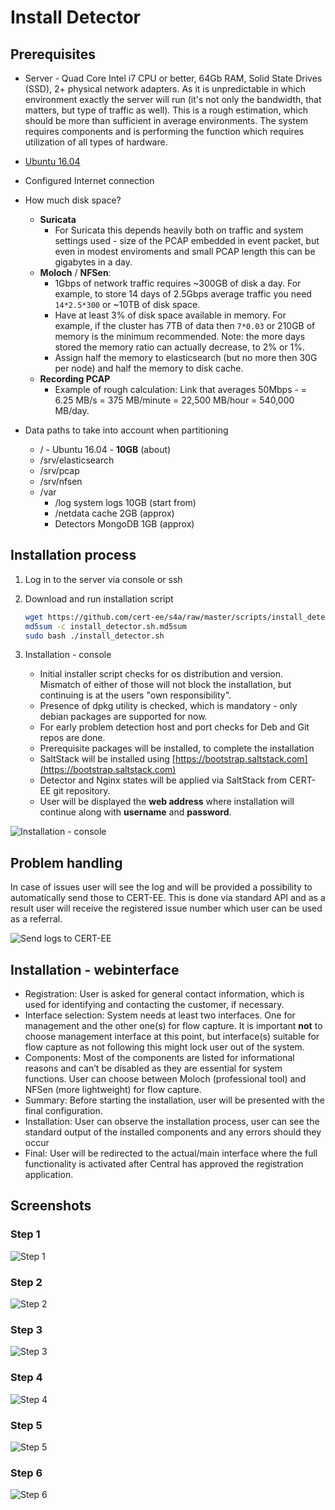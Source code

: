 # Install Detector

## Prerequisites

* Server -  Quad Core Intel i7 CPU or better, 64Gb RAM, Solid State Drives (SSD), 2+ physical network adapters.
  As it is unpredictable in which environment exactly the server will run (it's not only the bandwidth, that matters,
  but type of traffic as well). This is a rough estimation, which should be more than sufficient in average environments.
  The system requires components and is performing the function which requires utilization of all types of hardware.

* [Ubuntu 16.04](http://releases.ubuntu.com/16.04/)

* Configured Internet connection
* How much disk space?
  * **Suricata**
    * For Suricata this depends heavily both on traffic and system settings used - size of the PCAP embedded in event packet, but even
      in modest enviroments and small PCAP length this can be gigabytes in a day.
  * **Moloch** / **NFSen**:
    * 1Gbps of network traffic requires ~300GB of disk a day. For example, to store 14 days of 2.5Gbps average traffic you need `14*2.5*300` or ~10TB of disk space.
    * Have at least 3% of disk space available in memory. For example, if the cluster has 7TB of data then `7*0.03` or 210GB of memory is the minimum recommended. Note: the more days stored the memory ratio can actually decrease, to 2% or 1%.
    * Assign half the memory to elasticsearch (but no more then 30G per node) and half the memory to disk cache.
  * **Recording PCAP**
    * Example of rough calculation: Link that averages 50Mbps - = 6.25 MB/s = 375 MB/minute = 22,500 MB/hour = 540,000 MB/day.

* Data paths to take into account when partitioning
    * / - Ubuntu 16.04 - **10GB** (about)
    * /srv/elasticsearch
    * /srv/pcap
    * /srv/nfsen
    * /var
      * /log system logs      10GB (start from)
      * /netdata cache        2GB (approx)
      * Detectors MongoDB     1GB (approx)

## Installation process

1. Log in to the server via console or ssh

2. Download and run installation script

    ```bash
    wget https://github.com/cert-ee/s4a/raw/master/scripts/install_detector.sh https://github.com/cert-ee/s4a/raw/master/scripts/install_detector.sh.md5
    md5sum -c install_detector.sh.md5sum
    sudo bash ./install_detector.sh
    ```

3. Installation - console
    * Initial installer script checks for os distribution and version. Mismatch of either of those will not block the installation, but continuing is at the users "own responsibility".
    * Presence of dpkg utility is checked, which is mandatory - only debian packages are supported for now.
    * For early problem detection host and port checks for Deb and Git repos are done.
    * Prerequisite packages will be installed, to complete the installation
    * SaltStack will be installed using [https://bootstrap.saltstack.com](https://bootstrap.saltstack.com)
    * Detector and Nginx states will be applied via SaltStack from CERT-EE git repository.
    * User will be displayed the __web address__ where installation will continue along with __username__ and __password__.

![Installation - console](../images/image_1.png)

## Problem handling

In case of issues user will see the log and will be provided a possibility to automatically send those to CERT-EE. This is done via standard API and as a result user will receive the registered issue number which user can be used as a referral.

![Send logs to CERT-EE](../images/image_2.png)

## Installation - webinterface

* Registration: User is asked for general contact information, which is used for identifying and contacting the customer, if necessary.
* Interface selection: System needs at least two interfaces. One for management and the other one(s) for flow capture. It is important **not** to choose management interface at this point, but interface(s) suitable for flow capture as not following this might lock user out of the system.
* Components: Most of the components are listed for informational reasons and can’t be disabled as they are essential for system functions. User can choose between Moloch (professional tool) and NFSen (more lightweight) for flow capture.
* Summary: Before starting the installation, user will be presented with the final configuration.
* Installation: User can observe the installation process, user can see the standard output of the installed components and any errors should they occur
* Final: User will be redirected to the actual/main interface where the  full functionality is activated after Central has approved the registration application.

## Screenshots

### Step 1

![Step 1](../images/detector_setup_1.png)

### Step 2

![Step 2](../images/detector_setup_2.png)

### Step 3

![Step 3](../images/detector_setup_3.png)

### Step 4

![Step 4](../images/detector_setup_4.png)

### Step 5

![Step 5](../images/detector_setup_5.png)

### Step 6

![Step 6](../images/detector_setup_6.png)